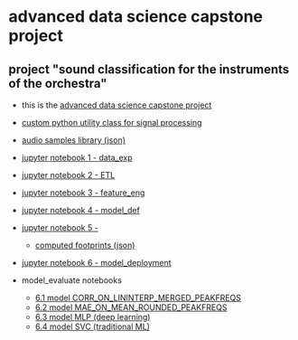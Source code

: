 # advanced data science capstone project
##  project "sound classification for the instruments of the orchestra"
- this is the [advanced data science capstone project](https://github.com/a-moscatelli/coursera/tree/main/adv-ds-capstone/soundclass)


- [custom python utility class for signal processing ](https://github.com/a-moscatelli/coursera/tree/main/adv-ds-capstone/soundclass/AmAud1.py)
- [audio samples library (json)](https://github.com/a-moscatelli/coursera/tree/main/adv-ds-capstone/soundclass/audiolibrary.json)
- [jupyter notebook 1 - data_exp](https://github.com/a-moscatelli/coursera/tree/main/adv-ds-capstone/soundclass/capstone_orchestra_detection.data_exp.jupyter-numpy.1.0.ipynb)
- [jupyter notebook 2 - ETL ](https://github.com/a-moscatelli/coursera/tree/main/adv-ds-capstone/soundclass/capstone_orchestra_detection.etl.jupyter-numpy.1.0.ipynb)
- [jupyter notebook 3 - feature_eng](https://github.com/a-moscatelli/coursera/tree/main/adv-ds-capstone/soundclass/capstone_orchestra_detection.feature_eng.jupyter-numpy.1.0.ipynb)
- [jupyter notebook 4 - model_def](https://github.com/a-moscatelli/coursera/tree/main/adv-ds-capstone/soundclass/capstone_orchestra_detection.model_def.jupyter-numpy.1.0.ipynb)
- [jupyter notebook 5 - ](https://github.com/a-moscatelli/coursera/tree/main/adv-ds-capstone/soundclass/capstone_orchestra_detection.model_train.jupyter-numpy.1.0.ipynb)
  - [computed footprints (json)](https://github.com/a-moscatelli/coursera/tree/main/adv-ds-capstone/soundclass/footprints.json)
- [jupyter notebook 6 - model_deployment](https://github.com/a-moscatelli/coursera/tree/main/adv-ds-capstone/soundclass/capstone_orchestra_detection.model_deployment.jupyter-numpy.1.0.ipynb)
- model_evaluate notebooks
  - [6.1 model CORR_ON_LININTERP_MERGED_PEAKFREQS](https://github.com/a-moscatelli/coursera/tree/main/adv-ds-capstone/soundclass/capstone_orchestra_detection.model_evaluate.CORR_ON_LININTERP_MERGED_PEAKFREQS-jupyter-numpy.1.0.ipynb)
  - [6.2 model MAE_ON_MEAN_ROUNDED_PEAKFREQS](https://github.com/a-moscatelli/coursera/tree/main/adv-ds-capstone/soundclass/capstone_orchestra_detection.model_evaluate.MAE_ON_MEAN_ROUNDED_PEAKFREQS-jupyter-numpy.1.0.ipynb)
  - [6.3 model MLP (deep learning)](https://github.com/a-moscatelli/coursera/tree/main/adv-ds-capstone/soundclass/capstone_orchestra_detection.model_evaluate.MLP-jupyter-numpy.1.0.ipynb)
  - [6.4 model SVC (traditional ML)](https://github.com/a-moscatelli/coursera/tree/main/adv-ds-capstone/soundclass/capstone_orchestra_detection.model_evaluate.SVC-jupyter-numpy.1.0.ipynb)

